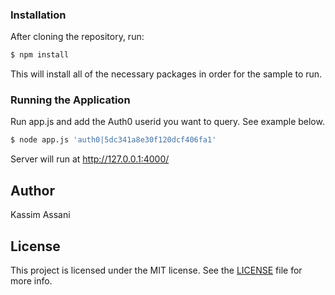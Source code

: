 ### Installation

After cloning the repository, run:

```bash
$ npm install
```

This will install all of the necessary packages in order for the sample to run.

### Running the Application

Run app.js and add the Auth0 userid you want to query. See example below.

```bash
$ node app.js 'auth0|5dc341a8e30f120dcf406fa1'
```
Server will run at http://127.0.0.1:4000/


## Author

Kassim Assani

## License

This project is licensed under the MIT license. See the [LICENSE](LICENSE.txt) file for more info.
